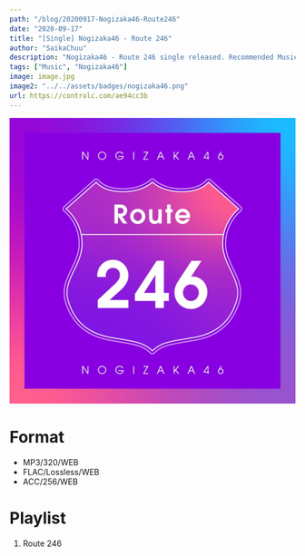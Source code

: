 ```yaml
---
path: "/blog/20200917-Nogizaka46-Route246"
date: "2020-09-17"
title: "[Single] Nogizaka46 - Route 246"
author: "SaikaChuu"
description: "Nogizaka46 - Route 246 single released. Recommended Music!"
tags: ["Music", "Nogizaka46"]
image: image.jpg
image2: "../../assets/badges/nogizaka46.png"
url: https://controlc.com/ae94cc3b
---
```


![Nogizaka46 - Route 246](./image.jpg)

# Format

- MP3/320/WEB
- FLAC/Lossless/WEB
- ACC/256/WEB

# Playlist

1. Route 246
